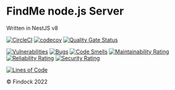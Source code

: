 # FindMe node.js Server

Written in NestJS v8

[![CircleCI](https://circleci.com/gh/Findock/findme-server/tree/master.svg?style=svg)](https://circleci.com/gh/Findock/findme-server/tree/master)
[![codecov](https://codecov.io/gh/Findock/findme-server/branch/master/graph/badge.svg?token=HCTEE8KV94)](https://codecov.io/gh/Findock/findme-server)
[![Quality Gate Status](https://sonarcloud.io/api/project_badges/measure?project=Findock_findme-server&metric=alert_status)](https://sonarcloud.io/summary/new_code?id=Findock_findme-server)

[![Vulnerabilities](https://sonarcloud.io/api/project_badges/measure?project=Findock_findme-server&metric=vulnerabilities)](https://sonarcloud.io/summary/new_code?id=Findock_findme-server)
[![Bugs](https://sonarcloud.io/api/project_badges/measure?project=Findock_findme-server&metric=bugs)](https://sonarcloud.io/summary/new_code?id=Findock_findme-server)
[![Code Smells](https://sonarcloud.io/api/project_badges/measure?project=Findock_findme-server&metric=code_smells)](https://sonarcloud.io/summary/new_code?id=Findock_findme-server)
[![Maintainability Rating](https://sonarcloud.io/api/project_badges/measure?project=Findock_findme-server&metric=sqale_rating)](https://sonarcloud.io/summary/new_code?id=Findock_findme-server)
[![Reliability Rating](https://sonarcloud.io/api/project_badges/measure?project=Findock_findme-server&metric=reliability_rating)](https://sonarcloud.io/summary/new_code?id=Findock_findme-server)
[![Security Rating](https://sonarcloud.io/api/project_badges/measure?project=Findock_findme-server&metric=security_rating)](https://sonarcloud.io/summary/new_code?id=Findock_findme-server) 

[![Lines of Code](https://sonarcloud.io/api/project_badges/measure?project=Findock_findme-server&metric=ncloc)](https://sonarcloud.io/summary/new_code?id=Findock_findme-server)

© Findock 2022
